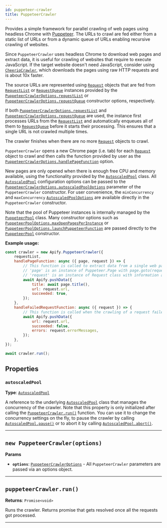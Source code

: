 ```yaml
---
id: puppeteer-crawler
title: PuppeteerCrawler
---
```


<a name="puppeteercrawler"></a>

Provides a simple framework for parallel crawling of web pages using headless Chrome with [Puppeteer](https://github.com/GoogleChrome/puppeteer). The
URLs to crawl are fed either from a static list of URLs or from a dynamic queue of URLs enabling recursive crawling of websites.

Since `PuppeteerCrawler` uses headless Chrome to download web pages and extract data, it is useful for crawling of websites that require to execute
JavaScript. If the target website doesn't need JavaScript, consider using [`CheerioCrawler`](/docs/api/cheerio-crawler), which downloads the pages
using raw HTTP requests and is about 10x faster.

The source URLs are represented using [`Request`](/docs/api/request) objects that are fed from [`RequestList`](/docs/api/request-list) or
[`RequestQueue`](/docs/api/request-queue) instances provided by the
[`PuppeteerCrawlerOptions.requestList`](/docs/typedefs/puppeteer-crawler-options#requestlist) or
[`PuppeteerCrawlerOptions.requestQueue`](/docs/typedefs/puppeteer-crawler-options#requestqueue) constructor options, respectively.

If both [`PuppeteerCrawlerOptions.requestList`](/docs/typedefs/puppeteer-crawler-options#requestlist) and
[`PuppeteerCrawlerOptions.requestQueue`](/docs/typedefs/puppeteer-crawler-options#requestqueue) are used, the instance first processes URLs from the
[`RequestList`](/docs/api/request-list) and automatically enqueues all of them to [`RequestQueue`](/docs/api/request-queue) before it starts their
processing. This ensures that a single URL is not crawled multiple times.

The crawler finishes when there are no more [`Request`](/docs/api/request) objects to crawl.

`PuppeteerCrawler` opens a new Chrome page (i.e. tab) for each [`Request`](/docs/api/request) object to crawl and then calls the function provided by
user as the [`PuppeteerCrawlerOptions.handlePageFunction`](/docs/typedefs/puppeteer-crawler-options#handlepagefunction) option.

New pages are only opened when there is enough free CPU and memory available, using the functionality provided by the
[`AutoscaledPool`](/docs/api/autoscaled-pool) class. All [`AutoscaledPool`](/docs/api/autoscaled-pool) configuration options can be passed to the
[`PuppeteerCrawlerOptions.autoscaledPoolOptions`](/docs/typedefs/puppeteer-crawler-options#autoscaledpooloptions) parameter of the `PuppeteerCrawler`
constructor. For user convenience, the `minConcurrency` and `maxConcurrency` [`AutoscaledPoolOptions`](/docs/typedefs/autoscaled-pool-options) are
available directly in the `PuppeteerCrawler` constructor.

Note that the pool of Puppeteer instances is internally managed by the [`PuppeteerPool`](/docs/api/puppeteer-pool) class. Many constructor options
such as [`PuppeteerPoolOptions.maxOpenPagesPerInstance`](/docs/typedefs/puppeteer-pool-options#maxopenpagesperinstance) or
[`PuppeteerPoolOptions.launchPuppeteerFunction`](/docs/typedefs/puppeteer-pool-options#launchpuppeteerfunction) are passed directly to the
[`PuppeteerPool`](/docs/api/puppeteer-pool) constructor.

**Example usage:**

```javascript
const crawler = new Apify.PuppeteerCrawler({
    requestList,
    handlePageFunction: async ({ page, request }) => {
        // This function is called to extract data from a single web page
        // 'page' is an instance of Puppeteer.Page with page.goto(request.url) already called
        // 'request' is an instance of Request class with information about the page to load
        await Apify.pushData({
            title: await page.title(),
            url: request.url,
            succeeded: true,
        });
    },
    handleFailedRequestFunction: async ({ request }) => {
        // This function is called when the crawling of a request failed too many times
        await Apify.pushData({
            url: request.url,
            succeeded: false,
            errors: request.errorMessages,
        });
    },
});

await crawler.run();
```

## Properties

### `autoscaledPool`

**Type**: [`AutoscaledPool`](/docs/api/autoscaled-pool)

A reference to the underlying [`AutoscaledPool`](/docs/api/autoscaled-pool) class that manages the concurrency of the crawler. Note that this property
is only initialized after calling the [`PuppeteerCrawler.run()`](/docs/api/puppeteer-crawler#run) function. You can use it to change the concurrency
settings on the fly, to pause the crawler by calling [`AutoscaledPool.pause()`](/docs/api/autoscaled-pool#pause) or to abort it by calling
[`AutoscaledPool.abort()`](/docs/api/autoscaled-pool#abort).

---

<a name="puppeteercrawler"></a>

## `new PuppeteerCrawler(options)`

**Params**

-   **`options`**: [`PuppeteerCrawlerOptions`](/docs/typedefs/puppeteer-crawler-options) - All `PuppeteerCrawler` parameters are passed via an options
    object.

---

<a name="run"></a>

## `puppeteerCrawler.run()`

**Returns**: `Promise<void>`

Runs the crawler. Returns promise that gets resolved once all the requests got processed.

---
